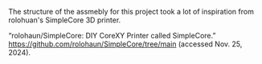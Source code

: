The structure of the assmebly for this project took a lot of inspiration from rolohuan's SimpleCore 3D printer.


“rolohaun/SimpleCore: DIY CoreXY Printer called SimpleCore.” https://github.com/rolohaun/SimpleCore/tree/main (accessed Nov. 25, 2024).
